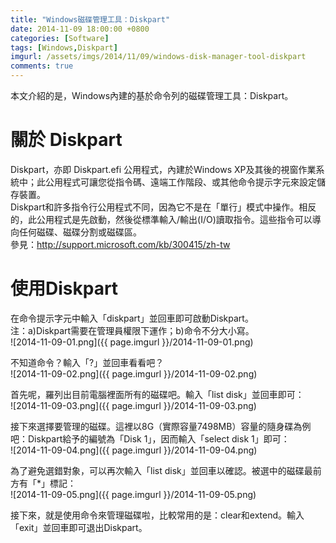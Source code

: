 ```yaml
---
title: "Windows磁碟管理工具：Diskpart"
date: 2014-11-09 18:00:00 +0800
categories: [Software]
tags: [Windows,Diskpart]
imgurl: /assets/imgs/2014/11/09/windows-disk-manager-tool-diskpart
comments: true
---
```


本文介紹的是，Windows內建的基於命令列的磁碟管理工具：Diskpart。  

# 關於 Diskpart  

Diskpart，亦即 Diskpart.efi 公用程式，內建於Windows XP及其後的視窗作業系統中；此公用程式可讓您從指令碼、遠端工作階段、或其他命令提示字元來設定儲存裝置。  
Diskpart和許多指令行公用程式不同，因為它不是在「單行」模式中操作。相反的，此公用程式是先啟動，然後從標準輸入/輸出(I/O)讀取指令。這些指令可以導向任何磁碟、磁碟分割或磁碟區。  
參見：<http://support.microsoft.com/kb/300415/zh-tw> <!-- more -->  

# 使用Diskpart  

在命令提示字元中輸入「diskpart」並回車即可啟動Diskpart。  
注：a)Diskpart需要在管理員權限下運作；b)命令不分大小寫。  
![2014-11-09-01.png]({{ page.imgurl }}/2014-11-09-01.png)   

不知道命令？輸入「?」並回車看看吧？  
![2014-11-09-02.png]({{ page.imgurl }}/2014-11-09-02.png)  

首先呢，羅列出目前電腦裡面所有的磁碟吧。輸入「list disk」並回車即可：  
![2014-11-09-03.png]({{ page.imgurl }}/2014-11-09-03.png)  

接下來選擇要管理的磁碟。這裡以8G（實際容量7498MB）容量的隨身碟為例吧：Diskpart給予的編號為「Disk 1」，因而輸入「select disk 1」即可：  
![2014-11-09-04.png]({{ page.imgurl }}/2014-11-09-04.png)  

為了避免選錯對象，可以再次輸入「list disk」並回車以確認。被選中的磁碟最前方有「*」標記：  
![2014-11-09-05.png]({{ page.imgurl }}/2014-11-09-05.png)  

接下來，就是使用命令來管理磁碟啦，比較常用的是：clear和extend。輸入「exit」並回車即可退出Diskpart。  
